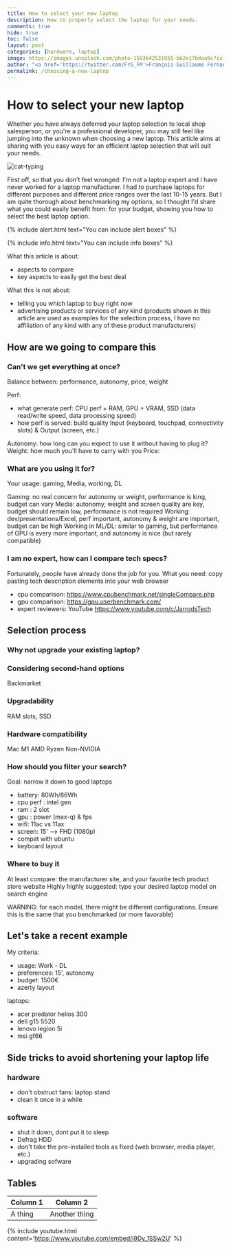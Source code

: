 ```yaml
---
title: How to select your new laptop
description: How to properly select the laptop for your needs.
comments: true
hide: true
toc: false
layout: post
categories: [hardware, laptop]
image: https://images.unsplash.com/photo-1593642531955-b62e17bdaa9c?ixlib=rb-1.2.1&ixid=MnwxMjA3fDB8MHxwaG90by1wYWdlfHx8fGVufDB8fHx8&auto=format&fit=crop&w=869&q=80
author: "<a href='https://twitter.com/FrG_FM'>François-Guillaume Fernandez</a>"
permalink: /choosing-a-new-laptop
---
```

# How to select your new laptop

Whether you have always deferred your laptop selection to local shop salesperson, or you're a professional developer, you may still feel like jumping into the unknown when choosing a new laptop. This article aims at sharing with you easy ways for an efficient laptop selection that will suit your needs.

![cat-typing](https://media2.giphy.com/media/aNqEFrYVnsS52/giphy.gif?cid=790b76110bc8301ab8d1364278f76e6744830cc3678964af&rid=giphy.gif&ct=g)

First off, so that you don't feel wronged: I'm not a laptop expert and I have never worked for a laptop manufacturer. I had to purchase laptops for different purposes and different price ranges over the last 10-15 years. But I am quite thorough about benchmarking my options, so I thought I'd share what you could easily benefit from: for your budget, showing you how to select the best laptop option.

{% include alert.html text="You can include alert boxes" %}


{% include info.html text="You can include info boxes" %}


What this article is about:
- aspects to compare
- key aspects to easily get the best deal

What this is not about:
- telling you which laptop to buy right now
- advertising products or services of any kind (products shown in this article are used as examples for the selection process, I have no affiliation of any kind with any of these product manufacturers)

## How are we going to compare this
### Can't we get everything at once?


Balance between: performance, autonomy, price, weight

Perf:
- what generate perf: CPU perf + RAM, GPU + VRAM, SSD (data read/write speed, data processing speed)
- how perf is served: build quality Input (keyboard, touchpad, connectivity slots) & Output (screen, etc.)

Autonomy: how long can you expect to use it without having to plug it?
Weight: how much you'll have to carry with you
Price: 

### What are you using it for?

Your usage: gaming, Media, working, DL

Gaming: no real concern for autonomy or weight, performance is king, budget can vary
Media: autonomy, weight and screen quality are key, budget should remain low, performance is not required
Working: dev/presentations/Excel, perf important, autonomy & weight are important, budget can be high
Working in ML/DL: similar to gaming, but performance of GPU is every more important, and autonomy is nice (but rarely compatible)


### I am no expert, how can I compare tech specs?
Fortunately, people have already done the job for you. What you need: copy pasting tech description elements into your web browser

- cpu comparison: https://www.cpubenchmark.net/singleCompare.php
- gpu comparison: https://gpu.userbenchmark.com/
- expert reviewers: YouTube https://www.youtube.com/c/JarrodsTech

## Selection process


### Why not upgrade your existing laptop?



### Considering second-hand options

Backmarket

### Upgradability
RAM slots, SSD

### Hardware compatibility
Mac M1
AMD Ryzen
Non-NVIDIA

### How should you filter your search?

Goal: narrow it down to good laptops

- battery: 80Wh/86Wh
- cpu perf : intel gen
- ram : 2 slot
- gpu : power (max-q) & fps
- wifi: 11ac vs 11ax
- screen: 15' --> FHD (1080p)
- compat with ubuntu
- keyboard layout

### Where to buy it

At least compare: the manufacturer site, and your favorite tech product store website
Highly highly suggested: type your desired laptop model on search engine

WARNING: for each model, there might be different configurations. Ensure this is the same that you benchmarked (or more favorable)



## Let's take a recent example

My criteria:
- usage: Work - DL
- preferences: 15', autonomy
- budget: 1500€
- azerty layout



laptops:
- acer predator helios 300
- dell g15 5520
- lenovo legion 5i
- msi gf66



## Side tricks to avoid shortening your laptop life

### hardware 
- don't obstruct fans: laptop stand
- clean it once in a while

### software
- shut it down, dont put it to sleep
- Defrag HDD
- don't take the pre-installed tools as fixed (web browser, media player, etc.)
- upgrading sofware




## Tables

| Column 1 | Column 2 |
|-|-|
| A thing | Another thing |


{% include youtube.html content='https://www.youtube.com/embed/i9Dy_1SSw2U' %}
